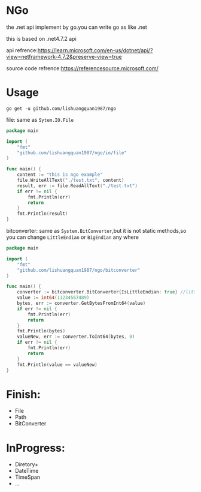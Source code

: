# NGo
the .net api implement by go.you can write go as like .net

this is based on .net4.7.2 api

api refrence:https://learn.microsoft.com/en-us/dotnet/api/?view=netframework-4.7.2&preserve-view=true

source code refrence:https://referencesource.microsoft.com/
# Usage
 ```
 go get -u github.com/lishuangquan1987/ngo
 ```
file: same as `Sytem.IO.File`
```go
package main

import (
	"fmt"
	"github.com/lishuangquan1987/ngo/io/file"
)

func main() {
	content := "this is ngo example"
	file.WriteAllText("./test.txt", content)
	result, err := file.ReadAllText("./test.txt")
	if err != nil {
		fmt.Println(err)
		return
	}
	fmt.Println(result)
}

```
bitconverter: same as `System.BitConverter`,but it is not static methods,so you can change `LittleEndian` or `BigEndian` any where
```go
package main

import (
	"fmt"
	"github.com/lishuangquan1987/ngo/bitconverter"
)

func main() {
	converter := bitconverter.BitConverter{IsLittleEndian: true} //littleEndian at the front
	value := int64(11234567489)
	bytes, err := converter.GetBytesFromInt64(value)
	if err != nil {
		fmt.Println(err)
		return
	}
	fmt.Println(bytes)
	valueNew, err := converter.ToInt64(bytes, 0)
	if err != nil {
		fmt.Println(err)
		return
	}
	fmt.Println(value == valueNew)
}

```


# Finish:
- File
- Path
- BitConverter

# InProgress:
- Diretory+
- DateTime
- TimeSpan
- ...
